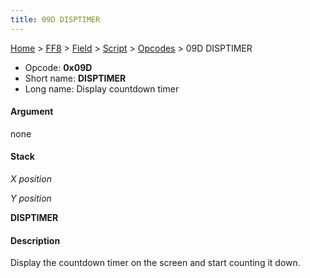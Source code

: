 ```yaml
---
title: 09D DISPTIMER
---
```


[Home](Main%20Page.md) > [FF8](FF8.md) > [Field](FF8/Field.md) > [Script](FF8/Field/Script.md) > [Opcodes](FF8/Field/Script/Opcodes.md) > 09D DISPTIMER

-   Opcode: **0x09D**
-   Short name: **DISPTIMER**
-   Long name: Display countdown timer

#### Argument

none

#### Stack

  
*X position*

*Y position*

**DISPTIMER**

#### Description

Display the countdown timer on the screen and start counting it down.
